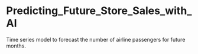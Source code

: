 # Predicting_Future_Store_Sales_with_AI
Time series model to forecast the number of airline passengers for future months. 
